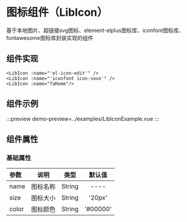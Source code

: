 # 图标组件（LibIcon）
基于本地图片、超链接svg图标、element-elplus图标库、iconfont图标库、fontawesome图标库封装实现的组件
## 组件实现

```vue
<LibIcon :name="'el-icon-edit'" />
<LibIcon :name="'iconfont icon-save'" />
<LibIcon :name="faHome"/>
```
## 组件示例
:::preview
demo-preview=../examples/LibIconExample.vue
:::
## 组件属性
### 基础属性
| 参数 | 说明 | 类型 | 默认值 | 
| :--- | :-----------: | :---: | :---: |
| name | 图标名称 | String |---- |
| size | 图标大小 | String | '20px' |
| color | 图标颜色 | String | '#00000' |
